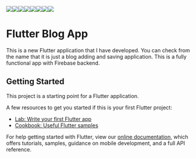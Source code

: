 [![](https://sourcerer.io/fame/himanshusharma89/himanshusharma89/Flutter-Blog-App/images/0)](https://sourcerer.io/fame/himanshusharma89/himanshusharma89/Flutter-Blog-App/links/0)[![](https://sourcerer.io/fame/himanshusharma89/himanshusharma89/Flutter-Blog-App/images/1)](https://sourcerer.io/fame/himanshusharma89/himanshusharma89/Flutter-Blog-App/links/1)[![](https://sourcerer.io/fame/himanshusharma89/himanshusharma89/Flutter-Blog-App/images/2)](https://sourcerer.io/fame/himanshusharma89/himanshusharma89/Flutter-Blog-App/links/2)[![](https://sourcerer.io/fame/himanshusharma89/himanshusharma89/Flutter-Blog-App/images/3)](https://sourcerer.io/fame/himanshusharma89/himanshusharma89/Flutter-Blog-App/links/3)[![](https://sourcerer.io/fame/himanshusharma89/himanshusharma89/Flutter-Blog-App/images/4)](https://sourcerer.io/fame/himanshusharma89/himanshusharma89/Flutter-Blog-App/links/4)[![](https://sourcerer.io/fame/himanshusharma89/himanshusharma89/Flutter-Blog-App/images/5)](https://sourcerer.io/fame/himanshusharma89/himanshusharma89/Flutter-Blog-App/links/5)[![](https://sourcerer.io/fame/himanshusharma89/himanshusharma89/Flutter-Blog-App/images/6)](https://sourcerer.io/fame/himanshusharma89/himanshusharma89/Flutter-Blog-App/links/6)[![](https://sourcerer.io/fame/himanshusharma89/himanshusharma89/Flutter-Blog-App/images/7)](https://sourcerer.io/fame/himanshusharma89/himanshusharma89/Flutter-Blog-App/links/7)
<a href="https://sourcerer.io/himanshusharma89"><img src="https://img.shields.io/badge/Dart-6%20commits-orange.svg" alt=""></a>
# Flutter Blog App

This is a new Flutter application that I have developed. You can check from the name that it is just a blog adding and saving application.
This is a fully functional app with Firebase backend.

## Getting Started

This project is a starting point for a Flutter application.

A few resources to get you started if this is your first Flutter project:

- [Lab: Write your first Flutter app](https://flutter.dev/docs/get-started/codelab)
- [Cookbook: Useful Flutter samples](https://flutter.dev/docs/cookbook)

For help getting started with Flutter, view our
[online documentation](https://flutter.dev/docs), which offers tutorials,
samples, guidance on mobile development, and a full API reference.

